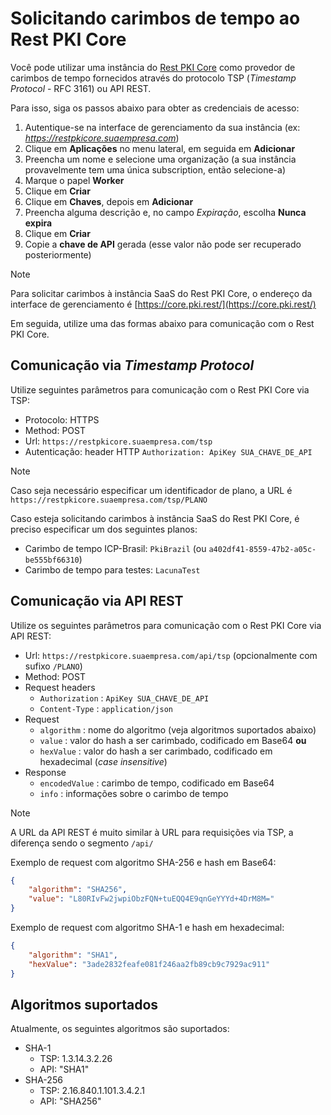 ﻿# Solicitando carimbos de tempo ao Rest PKI Core

Você pode utilizar uma instância do [Rest PKI Core](index.md) como provedor de carimbos de tempo
fornecidos através do protocolo TSP (*Timestamp Protocol* - RFC 3161) ou API REST.

Para isso, siga os passos abaixo para obter as credenciais de acesso:

1. Autentique-se na interface de gerenciamento da sua instância (ex: *https://restpkicore.suaempresa.com*)
1. Clique em **Aplicações** no menu lateral, em seguida em **Adicionar**
1. Preencha um nome e selecione uma organização (a sua instância provavelmente tem uma única subscription, então selecione-a)
1. Marque o papel **Worker**
1. Clique em **Criar**
1. Clique em **Chaves**, depois em **Adicionar**
1. Preencha alguma descrição e, no campo *Expiração*, escolha **Nunca expira**
1. Clique em **Criar**
1. Copie a **chave de API** gerada (esse valor não pode ser recuperado posteriormente)

> [!NOTE]
> Para solicitar carimbos à instância SaaS do Rest PKI Core, o endereço da interface de gerenciamento é [https://core.pki.rest/](https://core.pki.rest/)

Em seguida, utilize uma das formas abaixo para comunicação com o Rest PKI Core.

## Comunicação via *Timestamp Protocol*

Utilize seguintes parâmetros para comunicação com o Rest PKI Core via TSP:

* Protocolo: HTTPS
* Method: POST
* Url: `https://restpkicore.suaempresa.com/tsp`
* Autenticação: header HTTP `Authorization: ApiKey SUA_CHAVE_DE_API`

> [!NOTE]
> Caso seja necessário especificar um identificador de plano, a URL é `https://restpkicore.suaempresa.com/tsp/PLANO`

Caso esteja solicitando carimbos à instância SaaS do Rest PKI Core, é preciso especificar um dos seguintes planos:

* Carimbo de tempo ICP-Brasil: `PkiBrazil` (ou `a402df41-8559-47b2-a05c-be555bf66310`)
* Carimbo de tempo para testes: `LacunaTest`

## Comunicação via API REST

Utilize os seguintes parâmetros para comunicação com o Rest PKI Core via API REST:

* Url: `https://restpkicore.suaempresa.com/api/tsp` (opcionalmente com sufixo `/PLANO`)
* Method: POST
* Request headers
  * `Authorization` : `ApiKey SUA_CHAVE_DE_API`
  * `Content-Type` : `application/json`
* Request
  * `algorithm` : nome do algoritmo (veja algoritmos suportados abaixo)
  * `value` : valor do hash a ser carimbado, codificado em Base64 **ou**
  * `hexValue` : valor do hash a ser carimbado, codificado em hexadecimal (*case insensitive*)
* Response
  * `encodedValue` : carimbo de tempo, codificado em Base64
  * `info` : informações sobre o carimbo de tempo

> [!NOTE]
> A URL da API REST é muito similar à URL para requisições via TSP, a diferença sendo o segmento `/api/`

Exemplo de request com algoritmo SHA-256 e hash em Base64:

```json
{
	"algorithm": "SHA256",
	"value": "L80RIvFw2jwpiObzFQN+tuEQQ4E9qnGeYYYd+4DrM8M="
}
```

Exemplo de request com algoritmo SHA-1 e hash em hexadecimal:

```json
{
	"algorithm": "SHA1",
	"hexValue": "3ade2832feafe081f246aa2fb89cb9c7929ac911"
}
```

## Algoritmos suportados

Atualmente, os seguintes algoritmos são suportados:

* SHA-1
  * TSP: 1.3.14.3.2.26
  * API: "SHA1"
* SHA-256
  * TSP: 2.16.840.1.101.3.4.2.1
  * API: "SHA256"
